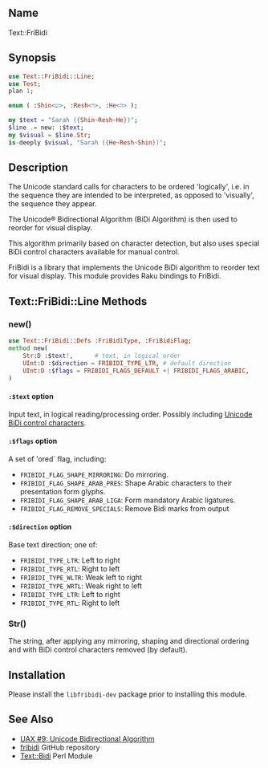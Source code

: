 Name
----

Text::FriBidi

Synopsis
-----

```raku
use Text::FriBidi::Line;
use Test;
plan 1;

enum ( :Shin<ש>, :Resh<ר>, :He<ה> );

my $text = "Sarah ({Shin~Resh~He})";
$line .= new: :$text;
my $visual = $line.Str;
is-deeply $visual, "Sarah ({He~Resh~Shin})";
```

Description
------
The Unicode standard calls for characters to be ordered 'logically', i.e. in the sequence they are intended to be interpreted, as opposed to 'visually', the sequence they appear.

The Unicode® Bidirectional Algorithm (BiDi Algorithm) is then used to reorder for visual display.

This algorithm primarily based on character detection, but also uses special BiDi control characters available for manual control.

FriBidi is a library that implements the Unicode BiDi algorithm to reorder text for visual display. This module provides Raku
bindings to FriBidi.


Text::FriBidi::Line Methods
-----

### new()
```raku
use Text::FriBidi::Defs :FriBidiType, :FriBidiFlag;
method new(
    Str:D :$text!,      # text, in logical order
    UInt:D :$direction = FRIBIDI_TYPE_LTR, # default direction
    UInt:D :$flags = FRIBIDI_FLAGS_DEFAULT +| FRIBIDI_FLAGS_ARABIC,
)
```

#### `:$text` option
Input text, in logical reading/processing order. Possibly including [Unicode BiDi control characters](https://www.w3.org/International/questions/qa-bidi-unicode-controls.en).

#### `:$flags` option
A set of 'ored` flag, including:
- `FRIBIDI_FLAG_SHAPE_MIRRORING`: Do mirroring.
- `FRIBIDI_FLAG_SHAPE_ARAB_PRES`: Shape Arabic characters to their presentation form glyphs.
- `FRIBIDI_FLAG_SHAPE_ARAB_LIGA`: Form mandatory Arabic ligatures.
- `FRIBIDI_FLAG_REMOVE_SPECIALS`: Remove Bidi marks from output

#### `:$direction` option
Base text direction; one of:
- `FRIBIDI_TYPE_LTR`: Left to right
- `FRIBIDI_TYPE_RTL`: Right to left
- `FRIBIDI_TYPE_WLTR`: Weak left to right
- `FRIBIDI_TYPE_WRTL`: Weak right to left
- `FRIBIDI_TYPE_LTR`: Left to right
- `FRIBIDI_TYPE_RTL`: Right to left

### Str()

The string, after applying any mirroring, shaping and directional ordering and with BiDi control characters removed (by default).

Installation
----
Please install the `libfribidi-dev` package prior to installing this module.

See Also
----
- [UAX #9: Unicode Bidirectional Algorithm](https://unicode.org/reports/tr9/)
- [fribidi](https://github.com/fribidi/fribidi)  GitHub repository
- [Text::Bidi](https://metacpan.org/pod/Text::Bidi) Perl Module

